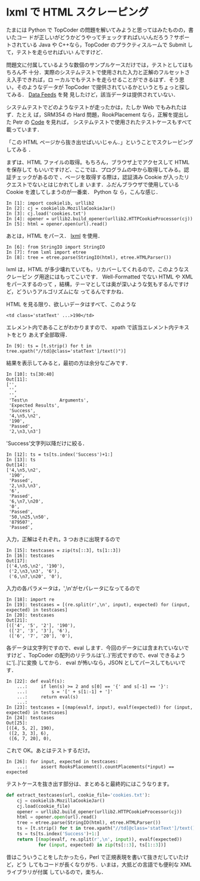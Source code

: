 # lxml で HTML スクレーピング

<!--
date: 2007-07-19
-->

たまには Python で TopCoder の問題を解いてみようと思ってはみたものの，書いたコー
ドが正しいがどうかどうやってチェックすればいいんだろう？サポートされている Java
や C++なら，TopCoder のプラクティスルームで Submit して，テストを走らせればいい
んですけど．

問題文に付属しているような数個のサンプルケースだけでは，テストとしてはもちろん不
十分．実際のシステムテストで使用された入力と正解のフルセットさえ入手できれば，ロ
ーカルでもテストを走らせることができるはず．そう思い，そのようなデータが
TopCoder で提供されているかというとちょっと探してみる．
[Data Feeds](http://www.topcoder.com/tc?module=Static&d1=help&d2=dataFeed) を発
見したけど，該当データは提供されていない．

システムテストでどのようなテストが走ったかは，たしか Web でもみれたはず．たとえ
ば，SRM354 の Hard 問題，RookPlacement なら，正解を提出した Petr の
[Code](http://www.topcoder.com/stat?c=problem_solution&rm=265123&rd=10711&pm=7658&cr=10574855)
を見れば， システムテストで使用されたテストケースもすべて載っています．

「この HTML ページから抜き出せばいいじゃん．」ということでスクレーピングしてみる
．

まずは、HTML ファイルの取得。もちろん，ブラウザ上でアクセスして HTML を保存して
もいいですけど、ここでは、プログラムの中から取得してみる。認証チェックがあるので
、ページを取得する際は，認証済み Cookie が入ったリクエストでないとはじかれてしま
います．ふだんブラウザで使用している Cookie を渡してしまうのが一番楽． Python な
ら，こんな感じ．

```
In [1]: import cookielib, urllib2
In [2]: cj = cookielib.MozillaCookieJar()
In [3]: cj.load('cookies.txt')
In [4]: opener = urllib2.build_opener(urllib2.HTTPCookieProcessor(cj))
In [5]: html = opener.open(url).read()
```

あとは，HTML をパース． [lxml](http://codespeak.net/lxml/) を使用．

    In [6]: from StringIO import StringIO
    In [7]: from lxml import etree
    In [8]: tree = etree.parse(StringIO(html), etree.HTMLParser())

lxml は，HTML が多少壊れていても，リカバーしてくれるので，このようなスクレーピン
グ用途にはもってこいです． Well-Formatted でない HTML や XML をパースするのって
，結構，テーマとしては奥が深いような気もするんですけど，どういうアルゴリズムにな
ってるんですかね．

HTML を見る限り、欲しいデータはすべて、このような

```
<td class='statText' ...>190</td>
```

エレメント内であることがわかりますので、 xpath で該当エレメント内テキストをとり
あえず全部取得．

```
In [9]: ts = [t.strip() for t in tree.xpath("//td[@class='statText']/text()")]
```

結果を表示してみると，最初の方は余分なごみです．

```
In [10]: ts[30:40]
Out[11]:
['',
 '',
 '',
 'Test\n            Arguments',
 'Expected Results',
 'Success',
 '4,\n5,\n2',
 '190',
 'Passed',
 '2,\n3,\n3']
```

'Success'文字列以降だけに絞る．

```
In [12]: ts = ts[ts.index('Success')+1:]
In [13]: ts
Out[14]:
['4,\n5,\n2',
 '190',
 'Passed',
 '2,\n3,\n3',
 '6',
 'Passed',
 '6,\n7,\n20',
 '0',
 'Passed',
 '50,\n25,\n50',
 '879507',
 'Passed',
```

入力，正解はそれぞれ，3 つおきに出現するので

```
In [15]: testcases = zip(ts[::3], ts[1::3])
In [16]: testcases
Out[17]:
[('4,\n5,\n2', '190'),
 ('2,\n3,\n3', '6'),
 ('6,\n7,\n20', '0'),
```

入力の各パラメータは，',\\n'がセパレータになってるので

```
In [18]: import re
In [19]: testcases = [(re.split(r',\n', input), expected) for (input, expected) in testcases]
In [20]: testcases
Out[21]:
[(['4', '5', '2'], '190'),
 (['2', '3', '3'], '6'),
 (['6', '7', '20'], '0'),
```

各データは文字列ですので、eval します．今回のデータには含まれていないですけど
、TopCoder の配列のリテラルは'{..}'形式ですので、eval できるように'\[..\]'に変換
してから． eval が怖いなら，JSON としてパースしてもいいです．

```
In [22]: def evalf(s):
    ...:     if len(s) >= 2 and s[0] == '{' and s[-1] == '}':
    ...:         s = '[' + s[1:-1] + ']'
    ...:     return eval(s)
    ...:
In [23]: testcases = [(map(evalf, input), evalf(expected)) for (input, expected) in testcases]
In [24]: testcases
Out[25]:
[([4, 5, 2], 190),
 ([2, 3, 3], 6),
 ([6, 7, 20], 0),
```

これで OK。あとはテストするだけ。

```
In [26]: for input, expected in testcases:
    ...:     assert RooksPlacement().countPlacements(*input) == expected
```

テストケースを抜き出す部分は、まとめると最終的にはこうなります。

```python
def extract_testcases(url, cookie_file='cookies.txt'):
    cj = cookielib.MozillaCookieJar()
    cj.load(cookie_file)
    opener = urllib2.build_opener(urllib2.HTTPCookieProcessor(cj))
    html = opener.open(url).read()
    tree = etree.parse(StringIO(html), etree.HTMLParser())
    ts = [t.strip() for t in tree.xpath("//td[@class='statText']/text()")]
    ts = ts[ts.index('Success')+1:]
    return [(map(evalf, re.split(r',\n', input)), evalf(expected))
            for (input, expected) in zip(ts[::3], ts[1::3])]
```

昔はこういうことをしたかったら，Perl で正規表現を書いて抜きだしていたけど，どう
してもコードが長くなりがち．いまは，大抵どの言語でも便利な XML ライブラリが付属
しているので，楽ちん．
